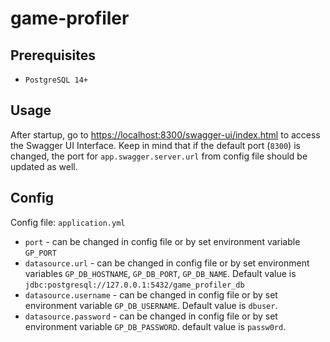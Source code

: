 # game-profiler

## Prerequisites

* `PostgreSQL 14+`

## Usage

After startup, go to [https://localhost:8300/swagger-ui/index.html](https://localhost:8300/swagger-ui/index.html) to access the Swagger UI Interface.
Keep in mind that if the default port (`8300`) is changed, the port for `app.swagger.server.url` from config file should be updated as well.

## Config

Config file: `application.yml`

* `port` - can be changed in config file or by set environment variable `GP_PORT`
* `datasource.url` - can be changed in config file or by set environment variables `GP_DB_HOSTNAME`, `GP_DB_PORT`, `GP_DB_NAME`. Default value is `jdbc:postgresql://127.0.0.1:5432/game_profiler_db`
* `datasource.username` - can be changed in config file or by set environment variable `GP_DB_USERNAME`. Default value is `dbuser`.
* `datasource.password` - can be changed in config file or by set environment variable `GP_DB_PASSWORD`. default value is `passw0rd`.